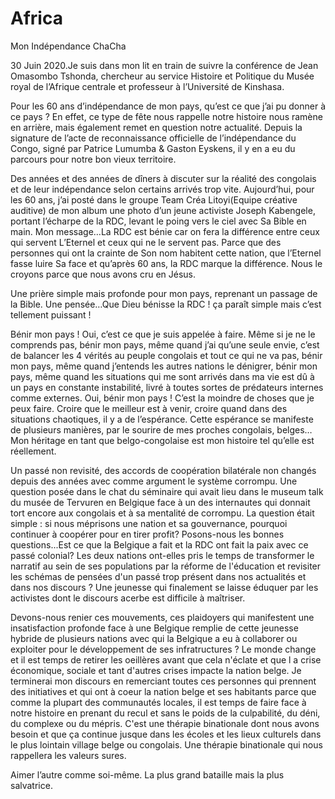 # Africa
Mon Indépendance ChaCha

30 Juin 2020.Je suis dans mon lit en train de suivre la conférence de Jean Omasombo Tshonda, chercheur au service Histoire et Politique du Musée royal de l’Afrique centrale et professeur à l’Université de Kinshasa.

Pour les 60 ans d’indépendance de mon pays, qu’est ce que j’ai pu donner à ce pays ?
En effet, ce type de fête nous rappelle notre histoire nous ramène en arrière, mais également remet en question notre actualité.
Depuis la signature de l’acte de reconnaissance officielle de l’indépendance du Congo, signé par Patrice Lumumba & Gaston Eyskens, il y en a eu du parcours pour notre bon vieux territoire.

Des années et des années de dîners à discuter sur la réalité des congolais et de leur indépendance selon certains arrivés trop vite.
Aujourd’hui, pour les 60 ans, j’ai posté dans le groupe Team Créa Litoyi(Equipe créative auditive) de mon album une photo d’un jeune activiste Joseph Kabengele, portant l’écharpe de la RDC, levant le poing vers le ciel avec Sa Bible en main. Mon message…La RDC est bénie car on fera la différence entre ceux qui servent L’Eternel et ceux qui ne le servent pas. Parce que des personnes qui ont la crainte de Son nom habitent cette nation, que l’Eternel fasse luire Sa face et qu’après 60 ans, la RDC marque la différence. Nous le croyons parce que nous avons cru en Jésus.

Une prière simple mais profonde pour mon pays, reprenant un passage de la Bible.
Une pensée…Que Dieu bénisse la RDC ! ça paraît simple mais c’est tellement puissant !

Bénir mon pays ! Oui, c’est ce que je suis appelée à faire. Même si je ne le comprends pas, bénir mon pays, même quand j’ai qu’une seule envie, c’est de balancer les 4 vérités au peuple congolais et tout ce qui ne va pas, bénir mon pays, même quand j’entends les autres nations le dénigrer, bénir mon pays, même quand les situations qui me sont arrivés dans ma vie est dû à un pays en constante instabilité, livré à toutes sortes de prédateurs internes comme externes. Oui, bénir mon pays !
C’est la moindre de choses que je peux faire. Croire que le meilleur est à venir, croire quand dans des situations chaotiques, il y a de l’espérance.
Cette espérance se manifeste de plusieurs manières, par le sourire de mes proches congolais, belges…
Mon héritage en tant que belgo-congolaise est mon histoire tel qu’elle est réellement. 

Un passé non revisité, des accords de coopération bilatérale non changés depuis des années avec comme argument le système corrompu. Une question posée dans le chat du séminaire qui avait lieu dans le museum talk du musée de Tervuren en Belgique face à un des internautes qui donnait tort encore aux congolais et à sa mentalité de corrompu. 
La question était simple : si nous méprisons une nation et sa gouvernance, pourquoi continuer à coopérer pour en tirer profit?
Posons-nous les bonnes questions...Est ce que la Belgique a fait et la RDC ont fait la paix avec ce passé colonial? Les deux nations ont-elles pris le temps de transformer le narratif au sein de ses populations par la réforme de l'éducation et revisiter les schémas de pensées d'un passé trop présent dans nos actualités et dans nos discours ? Une jeunesse qui finalement se laisse éduquer par les activistes dont le discours acerbe est difficile à maîtriser.

Devons-nous renier ces mouvements, ces plaidoyers qui manifestent une insatisfaction profonde face à une Belgique remplie de cette jeunesse hybride de plusieurs nations avec qui la Belgique a eu à collaborer ou exploiter pour le développement de ses infratructures ?
Le monde change et il est temps de retirer les oeillères avant que cela n'éclate et que l
a crise économique, sociale et tant d'autres crises impacte la nation belge.
Je terminerai mon discours en remerciant toutes ces personnes qui prennent des initiatives et qui ont à coeur la nation belge et ses habitants parce que comme la plupart des communautés locales, il est temps de faire face à notre histoire en prenant du recul et sans le poids de la culpabilité, du déni, du complexe ou du mépris. 
C'est une thérapie binationale dont nous avons besoin et que ça continue jusque dans les écoles et les lieux culturels dans le plus lointain village belge ou congolais.
Une thérapie binationale qui nous rappellera les valeurs sures.

Aimer l’autre comme soi-même. La plus grand bataille mais la plus salvatrice.
